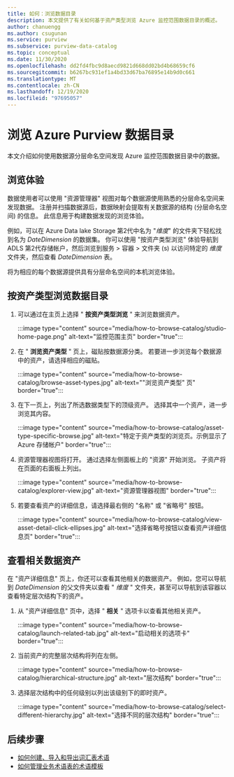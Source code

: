 ```yaml
---
title: 如何：浏览数据目录
description: 本文提供了有关如何基于资产类型浏览 Azure 监控范围数据目录的概述。
author: chanuengg
ms.author: csugunan
ms.service: purview
ms.subservice: purview-data-catalog
ms.topic: conceptual
ms.date: 11/30/2020
ms.openlocfilehash: dd2fd4fbc9d8aecd9821d668dd02bd4b68659cf6
ms.sourcegitcommit: b6267bc931ef1a4bd33d67ba76895e14b9d0c661
ms.translationtype: MT
ms.contentlocale: zh-CN
ms.lasthandoff: 12/19/2020
ms.locfileid: "97695057"
---
```

# <a name="browse-the-azure-purview-data-catalog"></a>浏览 Azure Purview 数据目录

本文介绍如何使用数据源分层命名空间发现 Azure 监控范围数据目录中的数据。

## <a name="browse-experience"></a>浏览体验

数据使用者可以使用 "资源管理器" 视图对每个数据源使用熟悉的分层命名空间来发现数据。 注册并扫描数据源后，数据映射会提取有关数据源的结构 (分层命名空间) 的信息。 此信息用于构建数据发现的浏览体验。

例如，可以在 Azure Data lake Storage 第2代中名为 "*维度*" 的文件夹下轻松找到名为 *DateDimension* 的数据集。 你可以使用 "按资产类型浏览" 体验导航到 ADLS 第2代存储帐户，然后浏览到服务 > 容器 > 文件夹 (s) 以访问特定的 *维度* 文件夹，然后查看 *DateDimension* 表。

将为相应的每个数据源提供具有分层命名空间的本机浏览体验。

## <a name="browse-the-data-catalog-by-asset-type"></a>按资产类型浏览数据目录

1. 可以通过在主页上选择 " **按资产类型浏览** " 来浏览数据资产。

    :::image type="content" source="media/how-to-browse-catalog/studio-home-page.png" alt-text="监控范围主页" border="true":::

1. 在 " **浏览资产类型** " 页上，磁贴按数据源分类。 若要进一步浏览每个数据源中的资产，请选择相应的磁贴。

    :::image type="content" source="media/how-to-browse-catalog/browse-asset-types.jpg" alt-text="&quot;浏览资产类型&quot; 页" border="true":::

1. 在下一页上，列出了所选数据类型下的顶级资产。 选择其中一个资产，进一步浏览其内容。

    :::image type="content" source="media/how-to-browse-catalog/asset-type-specific-browse.jpg" alt-text="特定于资产类型的浏览页。示例显示了 Azure 存储帐户" border="true":::

1. 资源管理器视图将打开。 通过选择左侧面板上的 "资源" 开始浏览。 子资产将在页面的右面板上列出。

    :::image type="content" source="media/how-to-browse-catalog/explorer-view.jpg" alt-text="资源管理器视图" border="true":::

1. 若要查看资产的详细信息，请选择最右侧的 "名称" 或 "省略号" 按钮。

    :::image type="content" source="media/how-to-browse-catalog/view-asset-detail-click-ellipses.jpg" alt-text="选择省略号按钮以查看资产详细信息页" border="true":::

## <a name="view-related-data-assets"></a>查看相关数据资产

在 "资产详细信息" 页上，你还可以查看其他相关的数据资产。 例如，您可以导航到 *DateDimension* 的父文件夹以查看 " *维度* " 文件夹，甚至可以导航到该容器以查看特定层次结构下的资产。

1. 从 "资产详细信息" 页中，选择 " **相关** " 选项卡以查看其他相关资产。

    :::image type="content" source="media/how-to-browse-catalog/launch-related-tab.jpg" alt-text="启动相关的选项卡" border="true":::

1. 当前资产的完整层次结构将列在左侧。

    :::image type="content" source="media/how-to-browse-catalog/hierarchical-structure.jpg" alt-text="层次结构" border="true":::

1. 选择层次结构中的任何级别以列出该级别下的即时资产。

    :::image type="content" source="media/how-to-browse-catalog/select-different-hierarchy.jpg" alt-text="选择不同的层次结构" border="true":::

## <a name="next-steps"></a>后续步骤

- [如何创建、导入和导出词汇表术语](how-to-create-import-export-glossary.md)
- [如何管理业务术语表的术语模板](how-to-manage-term-templates.md)
